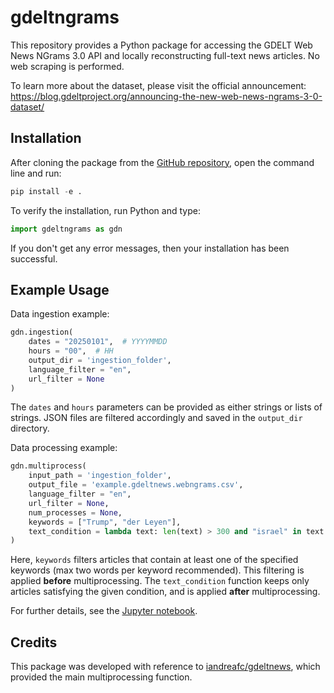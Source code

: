 # gdeltngrams

This repository provides a Python package for accessing the GDELT Web News NGrams 3.0 API and locally reconstructing full-text news articles. No web scraping is performed.

To learn more about the dataset, please visit the official announcement: https://blog.gdeltproject.org/announcing-the-new-web-news-ngrams-3-0-dataset/

## Installation

After cloning the package from the [GitHub repository](https://github.com/lpanebianco/gdeltngrams), open the command line and run:

```python
pip install -e .
```

To verify the installation, run Python and type:

```python
import gdeltngrams as gdn
```

If you don't get any error messages, then your installation has been successful.

## Example Usage

Data ingestion example: 

```python
gdn.ingestion(
    dates = "20250101",  # YYYYMMDD
    hours = "00",  # HH
    output_dir = 'ingestion_folder', 
    language_filter = "en", 
    url_filter = None
)
```

The ```dates``` and ```hours``` parameters can be provided as either strings or lists of strings. JSON files are filtered accordingly and saved in the ```output_dir``` directory.  

Data processing example:

```python
gdn.multiprocess(
    input_path = 'ingestion_folder', 
    output_file = 'example.gdeltnews.webngrams.csv', 
    language_filter = "en",
    url_filter = None, 
    num_processes = None,
    keywords = ["Trump", "der Leyen"],  
    text_condition = lambda text: len(text) > 300 and "israel" in text.lower()  
) 
```

Here, ```keywords``` filters articles that contain at least one of the specified keywords (max two words per keyword recommended). This filtering is applied **before** multiprocessing. The ```text_condition``` function keeps only articles satisfying the given condition, and is applied **after** multiprocessing.  

For further details, see the [Jupyter notebook](https://github.com/lpanebianco/gdeltngrams/blob/main/gdeltngrams_guide.ipynb).

## Credits

This package was developed with reference to [iandreafc/gdeltnews](https://github.com/iandreafc/gdeltnews), which provided the main multiprocessing function.
